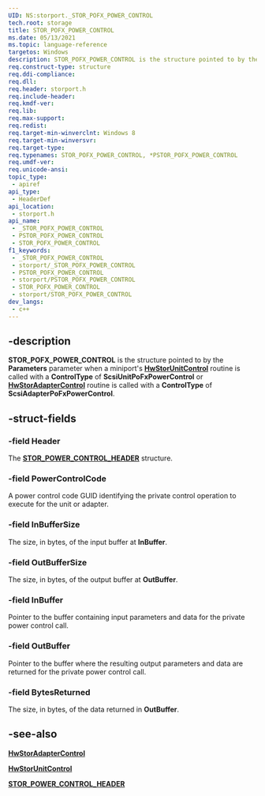 ```yaml
---
UID: NS:storport._STOR_POFX_POWER_CONTROL
tech.root: storage
title: STOR_POFX_POWER_CONTROL
ms.date: 05/13/2021
ms.topic: language-reference
targetos: Windows
description: STOR_POFX_POWER_CONTROL is the structure pointed to by the Parameters parameter when a miniport's HwStorUnitControl routine is called with a ControlType of ScsiUnitPoFxPowerControl or HwStorAdapterControl routine is called with a ControlType of ScsiAdapterPoFxPowerControl.
req.construct-type: structure
req.ddi-compliance: 
req.dll: 
req.header: storport.h
req.include-header: 
req.kmdf-ver: 
req.lib: 
req.max-support: 
req.redist: 
req.target-min-winverclnt: Windows 8
req.target-min-winversvr: 
req.target-type: 
req.typenames: STOR_POFX_POWER_CONTROL, *PSTOR_POFX_POWER_CONTROL
req.umdf-ver: 
req.unicode-ansi: 
topic_type:
 - apiref
api_type:
 - HeaderDef
api_location:
 - storport.h
api_name:
 - _STOR_POFX_POWER_CONTROL
 - PSTOR_POFX_POWER_CONTROL
 - STOR_POFX_POWER_CONTROL
f1_keywords:
 - _STOR_POFX_POWER_CONTROL
 - storport/_STOR_POFX_POWER_CONTROL
 - PSTOR_POFX_POWER_CONTROL
 - storport/PSTOR_POFX_POWER_CONTROL
 - STOR_POFX_POWER_CONTROL
 - storport/STOR_POFX_POWER_CONTROL
dev_langs:
 - c++
---
```


## -description

**STOR_POFX_POWER_CONTROL** is the structure pointed to by the **Parameters** parameter when a miniport's [**HwStorUnitControl**](nc-storport-hw_unit_control.md) routine is called with a **ControlType** of **ScsiUnitPoFxPowerControl** or [**HwStorAdapterControl**](nc-storport-hw_adapter_control.md) routine is called with a **ControlType** of **ScsiAdapterPoFxPowerControl**.

## -struct-fields

### -field Header

The [**STOR_POWER_CONTROL_HEADER**](ns-storport-stor_power_control_header.md) structure.

### -field PowerControlCode

A power control code GUID identifying the private control operation to execute for the unit or adapter.

### -field InBufferSize

The size, in bytes, of the input buffer at **InBuffer**.

### -field OutBufferSize

The size, in bytes, of the output buffer at **OutBuffer**.

### -field InBuffer

Pointer to the buffer containing input parameters and data for the private power control call.

### -field OutBuffer

Pointer to the buffer where the resulting output parameters and data are returned for the private power control call.

### -field BytesReturned

The size, in bytes, of the data returned in **OutBuffer**.

## -see-also

[**HwStorAdapterControl**](nc-storport-hw_adapter_control.md)

[**HwStorUnitControl**](nc-storport-hw_unit_control.md)

[**STOR_POWER_CONTROL_HEADER**](ns-storport-stor_power_control_header.md)
